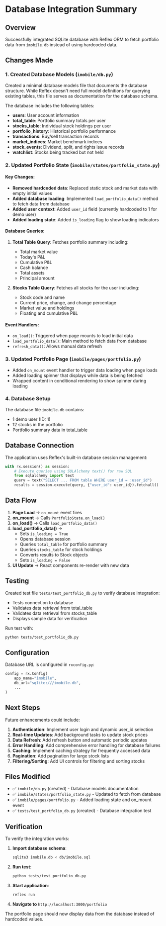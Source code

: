 # Database Integration Summary

## Overview
Successfully integrated SQLite database with Reflex ORM to fetch portfolio data from `imobile.db` instead of using hardcoded data.

## Changes Made

### 1. Created Database Models (`imobile/db.py`)
Created a minimal database models file that documents the database structure. While Reflex doesn't need full model definitions for querying existing tables, this file serves as documentation for the database schema.

The database includes the following tables:
- **users**: User account information
- **total_table**: Portfolio summary totals per user
- **stocks_table**: Individual stock holdings per user
- **portfolio_history**: Historical portfolio performance
- **transactions**: Buy/sell transaction records
- **market_indices**: Market benchmark indices
- **stock_events**: Dividend, split, and rights issue records
- **watchlist**: Stocks being tracked but not held

### 2. Updated Portfolio State (`imobile/states/portfolio_state.py`)

#### Key Changes:
- **Removed hardcoded data**: Replaced static stock and market data with empty initial values
- **Added database loading**: Implemented `load_portfolio_data()` method to fetch data from database
- **Added user context**: Added `user_id` field (currently hardcoded to 1 for demo user)
- **Added loading state**: Added `is_loading` flag to show loading indicators

#### Database Queries:
1. **Total Table Query**: Fetches portfolio summary including:
   - Total market value
   - Today's P&L
   - Cumulative P&L
   - Cash balance
   - Total assets
   - Principal amount

2. **Stocks Table Query**: Fetches all stocks for the user including:
   - Stock code and name
   - Current price, change, and change percentage
   - Market value and holdings
   - Floating and cumulative P&L

#### Event Handlers:
- `on_load()`: Triggered when page mounts to load initial data
- `load_portfolio_data()`: Main method to fetch data from database
- `refresh_data()`: Allows manual data refresh

### 3. Updated Portfolio Page (`imobile/pages/portfolio.py`)

- Added `on_mount` event handler to trigger data loading when page loads
- Added loading spinner that displays while data is being fetched
- Wrapped content in conditional rendering to show spinner during loading

### 4. Database Setup

The database file `imobile.db` contains:
- 1 demo user (ID: 1)
- 12 stocks in the portfolio
- Portfolio summary data in total_table

## Database Connection

The application uses Reflex's built-in database session management:

```python
with rx.session() as session:
    # Execute queries using SQLAlchemy text() for raw SQL
    from sqlalchemy import text
    query = text("SELECT ... FROM table WHERE user_id = :user_id")
    results = session.execute(query, {"user_id": user_id}).fetchall()
```

## Data Flow

1. **Page Load** → `on_mount` event fires
2. **on_mount** → Calls `PortfolioState.on_load()`
3. **on_load()** → Calls `load_portfolio_data()`
4. **load_portfolio_data()** → 
   - Sets `is_loading = True`
   - Opens database session
   - Queries `total_table` for portfolio summary
   - Queries `stocks_table` for stock holdings
   - Converts results to Stock objects
   - Sets `is_loading = False`
5. **UI Update** → React components re-render with new data

## Testing

Created test file `tests/test_portfolio_db.py` to verify database integration:
- Tests connection to database
- Validates data retrieval from total_table
- Validates data retrieval from stocks_table
- Displays sample data for verification

Run test with:
```bash
python tests/test_portfolio_db.py
```

## Configuration

Database URL is configured in `rxconfig.py`:
```python
config = rx.Config(
    app_name="imobile",
    db_url="sqlite:///imobile.db",
    ...
)
```

## Next Steps

Future enhancements could include:
1. **Authentication**: Implement user login and dynamic user_id selection
2. **Real-time Updates**: Add background tasks to update stock prices
3. **Data Refresh**: Add refresh button and automatic periodic updates
4. **Error Handling**: Add comprehensive error handling for database failures
5. **Caching**: Implement caching strategy for frequently accessed data
6. **Pagination**: Add pagination for large stock lists
7. **Filtering/Sorting**: Add UI controls for filtering and sorting stocks

## Files Modified

- ✅ `imobile/db.py` (created) - Database models documentation
- ✅ `imobile/states/portfolio_state.py` - Updated to fetch from database
- ✅ `imobile/pages/portfolio.py` - Added loading state and on_mount event
- ✅ `tests/test_portfolio_db.py` (created) - Database integration test

## Verification

To verify the integration works:

1. **Import database schema**:
   ```bash
   sqlite3 imobile.db < db/imobile.sql
   ```

2. **Run test**:
   ```bash
   python tests/test_portfolio_db.py
   ```

3. **Start application**:
   ```bash
   reflex run
   ```

4. **Navigate to** `http://localhost:3000/portfolio`

The portfolio page should now display data from the database instead of hardcoded values.
